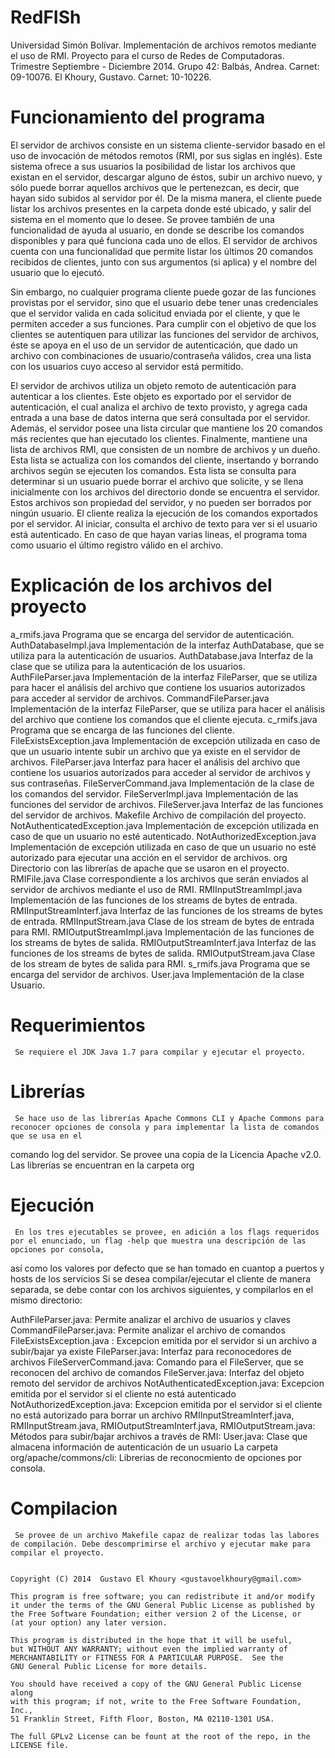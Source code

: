 RedFISh
=======
Universidad Simón Bolívar.
Implementación de archivos remotos mediante el uso de RMI.
Proyecto para el curso de Redes de Computadoras.
Trimestre Septiembre - Diciembre 2014.
Grupo 42: Balbás, Andrea. Carnet: 09-10076.
          El Khoury, Gustavo. Carnet: 10-10226.

Funcionamiento del programa
===========================
El servidor de archivos consiste en un sistema cliente-servidor basado en el
uso de invocación de métodos remotos (RMI, por sus siglas en inglés). 
Este sistema ofrece a sus usuarios la posibilidad de listar los archivos
que existan en el servidor, descargar alguno de éstos, subir un archivo nuevo,
y sólo puede borrar aquellos archivos que le pertenezcan, es decir, que hayan
sido subidos al servidor por él. De la misma manera, el cliente puede listar
los archivos presentes en la carpeta donde esté ubicado, y salir del sistema
en el momento que lo desee. Se provee también de una funcionalidad de ayuda al
usuario, en donde se describe los comandos disponibles y para qué funciona cada
uno de ellos. El servidor de archivos cuenta con una funcionalidad que permite
listar los últimos 20 comandos recibidos de clientes, junto con sus argumentos
(si aplica) y el nombre del usuario que lo ejecutó.

Sin embargo, no cualquier programa cliente puede gozar de las funciones
provistas por el servidor, sino que el usuario debe tener unas credenciales
que el servidor valida en cada solicitud enviada por el cliente, y que le 
permiten acceder a sus funciones. Para cumplir con el objetivo de que los
clientes se autentiquen para utilizar las funciones del servidor de archivos,
éste se apoya en el uso de un servidor de autenticación, que dado un archivo
con combinaciones de usuario/contraseña válidos, crea una lista con los
usuarios cuyo acceso al servidor está permitido.

El servidor de archivos utiliza un objeto remoto de autenticación para autenticar 
a los clientes. Este objeto es exportado por el servidor de autenticación, el cual analiza el archivo de texto provisto, y agrega cada entrada a una base de datos interna que será consultada por el servidor. Además, el servidor posee una lista circular que mantiene los 20 comandos más 
recientes que han ejecutado los clientes. Finalmente, mantiene una lista de archivos RMI, que consisten de un nombre de archivos y un dueño. Esta lista se actualiza con los comandos
del cliente, insertando y borrando archivos según se ejecuten los comandos. Esta lista se consulta para determinar si un usuario puede borrar el archivo que solicite, y se llena inicialmente
con los archivos del directorio donde se encuentra el servidor. Estos archivos son propiedad del servidor, y no pueden ser borrados por ningún usuario.
El cliente realiza la ejecución de los comandos exportados por el servidor. Al iniciar, consulta el archivo de texto para ver si el usuario está autenticado.  En caso de que hayan varias lineas,
el programa toma como usuario el último registro válido en el archivo.


Explicación de los archivos del proyecto
========================================
a_rmifs.java                            Programa que se encarga del servidor de autenticación.
AuthDatabaseImpl.java                   Implementación de la interfaz AuthDatabase, que se utiliza 
                                        para la autenticación de usuarios.
AuthDatabase.java                       Interfaz de la clase que se utiliza para la autenticación 
                                        de los usuarios.
AuthFileParser.java                     Implementación de la interfaz FileParser, que se utiliza para hacer
                                        el análisis del archivo que contiene los usuarios autorizados para 
                                        acceder al servidor de archivos.
CommandFileParser.java                  Implementación de la interfaz FileParser, que se utiliza para hacer
                                        el análisis del archivo que contiene los comandos que el cliente ejecuta.
c_rmifs.java                            Programa que se encarga de las funciones del cliente.
FileExistsException.java                Implementación de excepción utilizada en caso de que un usuario intente 
                                        subir un archivo que ya existe en el servidor de archivos.
FileParser.java                         Interfaz para hacer el análisis del archivo que contiene los usuarios
                                        autorizados para acceder al servidor de archivos y sus contraseñas.
FileServerCommand.java                  Implementación de la clase de los comandos del servidor.
FileServerImpl.java                     Implementación de las funciones del servidor de archivos.
FileServer.java                         Interfaz de las funciones del servidor de archivos.
Makefile                                Archivo de compilación del proyecto.
NotAuthenticatedException.java          Implementación de excepción utilizada en caso de que un usuario no 
                                        esté autenticado.
NotAuthorizedException.java             Implementación de excepción utilizada en caso de que un usuario 
                                        no esté autorizado para ejecutar una acción en el servidor de archivos.
org                                     Directorio con las librerías de apache que se usaron en el proyecto.
RMIFile.java                            Clase correspondiente a los archivos que serán enviados al servidor
                                        de archivos mediante el uso de RMI.
RMIInputStreamImpl.java                 Implementación de las funciones de los streams de bytes de entrada.
RMIInputStreamInterf.java               Interfaz de las funciones de los streams de bytes de entrada.
RMIInputStream.java                     Clase de los stream de bytes de entrada para RMI.
RMIOutputStreamImpl.java                Implementación de las funciones de los streams de bytes de salida.
RMIOutputStreamInterf.java              Interfaz de las funciones de los streams de bytes de salida.
RMIOutputStream.java                    Clase de los stream de bytes de salida para RMI.
s_rmifs.java                            Programa que se encarga del servidor de archivos.
User.java                               Implementación de la clase Usuario.


Requerimientos
==============
     Se requiere el JDK Java 1.7 para compilar y ejecutar el proyecto.

Librerías
=========
     Se hace uso de las librerías Apache Commons CLI y Apache Commons para reconocer opciones de consola y para implementar la lista de comandos que se usa en el 
comando log del servidor. Se provee una copia de la Licencia Apache v2.0. Las librerías se encuentran en la carpeta org

Ejecución
=========
     En los tres ejecutables se provee, en adición a los flags requeridos por el enunciado, un flag -help que muestra una descripción de las opciones por consola, 
así como los valores por defecto que se han tomado en cuantop a puertos y hosts de los servicios
Si se desea compilar/ejecutar el cliente de manera separada, se debe contar con los archivos siguientes, y compilarlos en el mismo directorio:

AuthFileParser.java: Permite analizar el archivo de usuarios y claves
CommandFileParser.java: Permite analizar el archivo de comandos
FileExistsException.java : Excepcion emitida por el servidor si un archivo a subir/bajar ya existe
FileParser.java: Interfaz para reconocedores de archivos
FileServerCommand.java: Comando para el FileServer, que se reconocen del archivo de comandos
FileServer.java: Interfaz del objeto remoto del servidor de archivos
NotAuthenticatedException.java: Excepcion emitida por el servidor si el cliente no está autenticado
NotAuthorizedException.java: Excepcion emitida por el servidor si el cliente no está autorizado para borrar un archivo
RMIInputStreamInterf.java, RMIInputStream.java, RMIOutputStreamInterf.java, RMIOutputStream.java:
Métodos para subir/bajar archivos a través de RMI:
User.java: Clase que almacena información de autenticación de un usuario
La carpeta org/apache/commons/cli: Librerias de reconocmiento de opciones por consola.


Compilacion
===========
     Se provee de un archivo Makefile capaz de realizar todas las labores de compilación. Debe descomprimirse el archivo y ejecutar make para compilar el proyecto. 
     

    Copyright (C) 2014  Gustavo El Khoury <gustavoelkhoury@gmail.com>

    This program is free software; you can redistribute it and/or modify
    it under the terms of the GNU General Public License as published by
    the Free Software Foundation; either version 2 of the License, or
    (at your option) any later version.

    This program is distributed in the hope that it will be useful,
    but WITHOUT ANY WARRANTY; without even the implied warranty of
    MERCHANTABILITY or FITNESS FOR A PARTICULAR PURPOSE.  See the
    GNU General Public License for more details.

    You should have received a copy of the GNU General Public License along
    with this program; if not, write to the Free Software Foundation, Inc.,
    51 Franklin Street, Fifth Floor, Boston, MA 02110-1301 USA.

    The full GPLv2 License can be fount at the root of the repo, in the 
    LICENSE file.
